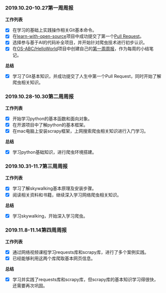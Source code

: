 ### 2019.10.20-10.27第一周周报

**工作列表**
- [x] 在学习的基础上实践操作相关Git基本命令。
- [x] 在[learn-with-open-source](https://github.com/zhuangbiaowei/learn-with-open-source)项目中成功提交了第一个[Pull Request](https://github.com/zhuangbiaowei/learn-with-open-source/pull/191)。
- [x] 选择参与基于AI的代码补全项目，并开始针对爬虫技术进行初步认识。
- [x] 在[OS-ABC/HelloWorld](https://github.com/OS-ABC/HelloWorld)项目中创建自己的[第一周周报](https://github.com/OS-ABC/HelloWorld/blob/master/doc/HomeWork/AICoder/1901210779.md)，作为每周的小结笔记。

**总结**
- [x] 学习了Git基本知识，并成功提交了人生中第一个Pull Request，同时开始了解爬虫相关知识。

### 2019.10.28-10.30第二周周报

**工作列表**
- [x] 开始学习python的基本函数和面向对象。
- [x] 在开源项目中了解python的基本框架。
- [x] 在mac电脑上安装scrapy框架，上网搜索爬虫相关知识进行入门学习。

**总结**
- [x] 学习python基础知识，进行爬虫环境搭建。

### 2019.10.31-11.7第三周周报

**工作列表**
- [x] 学习了解skywalking基本原理及安装步骤。
- [x] 阅读相关资料和书籍，继续深入学习网络爬虫相关知识。

**总结**
- [x] 学习skywalking，开始深入学习爬虫。

### 2019.11.8-11.14第四周周报

**工作列表**
- [x] 通过网络视频课程学习requests库和scrapy库，进行了多个案例实践。
- [x] 已经能够利用这两个库爬取基本网页信息。

**总结**
- [x] 学习并实践了requests库和scrapy库，但scrapy库的基本知识学习得很快，还需要再次巩固。
